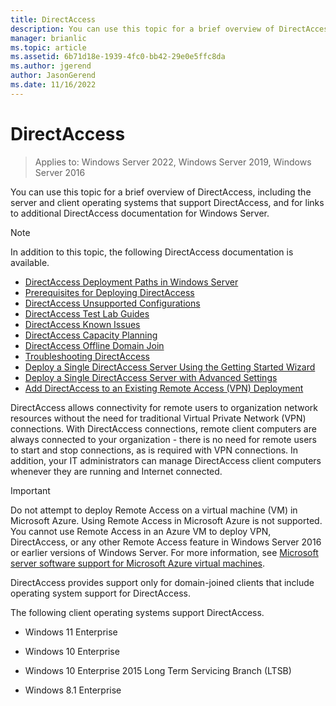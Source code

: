 ```yaml
---
title: DirectAccess
description: You can use this topic for a brief overview of DirectAccess in Windows Server.
manager: brianlic
ms.topic: article
ms.assetid: 6b71d18e-1939-4fc0-bb42-29e0e5ffc8da
ms.author: jgerend
author: JasonGerend
ms.date: 11/16/2022
---
```

# DirectAccess

>Applies to: Windows Server 2022, Windows Server 2019, Windows Server 2016

You can use this topic for a brief overview of DirectAccess, including the server and client operating systems that support DirectAccess, and for links to additional DirectAccess documentation for Windows Server.

> [!NOTE]
> In addition to this topic, the following DirectAccess documentation is available.
>
> -   [DirectAccess Deployment Paths in Windows Server](DirectAccess-Deployment-Paths-in-Windows-Server.md)
> -   [Prerequisites for Deploying DirectAccess](Prerequisites-for-Deploying-DirectAccess.md)
> -   [DirectAccess Unsupported Configurations](DirectAccess-Unsupported-Configurations.md)
> -   [DirectAccess Test Lab Guides](DirectAccess-Test-Lab-Guides.md)
> -   [DirectAccess Known Issues](DirectAccess-Known-Issues.md)
> -   [DirectAccess Capacity Planning](DirectAccess-Capacity-Planning.md)
> -   [DirectAccess Offline Domain Join](DirectAccess-Offline-Domain-Join.md)
> -   [Troubleshooting DirectAccess](Troubleshooting-DirectAccess.md)
> -   [Deploy a Single DirectAccess Server Using the Getting Started Wizard](single-server-wizard/Deploy-a-Single-DirectAccess-Server-Using-the-Getting-Started-Wizard.md)
> -   [Deploy a Single DirectAccess Server with Advanced Settings](single-server-advanced/Deploy-a-Single-DirectAccess-Server-with-Advanced-Settings.md)
> -   [Add DirectAccess to an Existing Remote Access (VPN) Deployment](add-to-existing-vpn/Add-DirectAccess-to-an-Existing-Remote-Access-VPN-Deployment.md)

DirectAccess  allows connectivity for remote users to organization network resources without the need for traditional Virtual Private Network (VPN) connections. With DirectAccess connections, remote client computers are always connected to your organization - there is no need for remote users to start and stop connections, as is required with VPN connections. In addition, your IT administrators can manage DirectAccess client computers whenever they are running and Internet connected.

>[!IMPORTANT]
>Do not attempt to deploy Remote Access on a virtual machine \(VM\) in Microsoft Azure. Using Remote Access in Microsoft Azure is not supported. You cannot use Remote Access in an Azure VM to deploy VPN, DirectAccess, or any other Remote Access feature in Windows Server 2016 or earlier versions of Windows Server. For more information, see [Microsoft server software support for Microsoft Azure virtual machines](https://support.microsoft.com/help/2721672/microsoft-server-software-support-for-microsoft-azure-virtual-machines).

DirectAccess provides support only for domain-joined clients that include operating system support for DirectAccess.

The following client operating systems support DirectAccess.

- Windows 11 Enterprise

- Windows 10 Enterprise

- Windows 10 Enterprise 2015 Long Term Servicing Branch (LTSB)

- Windows 8.1 Enterprise